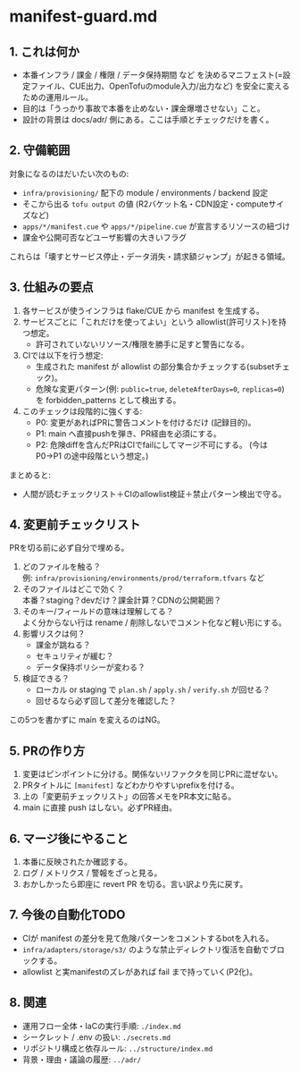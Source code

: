 # manifest-guard.md

## 1. これは何か
- 本番インフラ / 課金 / 権限 / データ保持期間 など
  を決めるマニフェスト(=設定ファイル、CUE出力、OpenTofuのmodule入力/出力など)
  を安全に変えるための運用ルール。
- 目的は「うっかり事故で本番を止めない・課金爆増させない」こと。
- 設計の背景は docs/adr/ 側にある。ここは手順とチェックだけを書く。

## 2. 守備範囲
対象になるのはだいたい次のもの:
- `infra/provisioning/` 配下の module / environments / backend 設定
- そこから出る `tofu output` の値 (R2バケット名・CDN設定・computeサイズなど)
- `apps/*/manifest.cue` や `apps/*/pipeline.cue` が宣言するリソースの紐づけ
- 課金や公開可否などユーザ影響の大きいフラグ

これらは「壊すとサービス停止・データ消失・請求額ジャンプ」が起きる領域。

## 3. 仕組みの要点
1. 各サービスが使うインフラは flake/CUE から manifest を生成する。
2. サービスごとに「これだけを使ってよい」という allowlist(許可リスト)を持つ想定。
   - 許可されていないリソース/権限を勝手に足すと警告になる。
3. CIでは以下を行う想定:
   - 生成された manifest が allowlist の部分集合かチェックする(subsetチェック)。
   - 危険な変更パターン(例: `public=true`, `deleteAfterDays=0`, `replicas=0`)を
     forbidden_patterns として検出する。
4. このチェックは段階的に強くする:
   - P0: 変更があればPRに警告コメントを付けるだけ (記録目的)。
   - P1: main へ直接pushを弾き、PR経由を必須にする。
   - P2: 危険diffを含んだPRはCIでfailにしてマージ不可にする。
   (今は P0→P1 の途中段階という想定。)

まとめると:
- 人間が読むチェックリスト＋CIのallowlist検証＋禁止パターン検出で守る。

## 4. 変更前チェックリスト
PRを切る前に必ず自分で埋める。

1. どのファイルを触る？  
   例: `infra/provisioning/environments/prod/terraform.tfvars` など
2. そのファイルはどこで効く？  
   本番？staging？devだけ？課金計算？CDNの公開範囲？
3. そのキー/フィールドの意味は理解してる？  
   よく分からない行は rename / 削除しないでコメント化など軽い形にする。
4. 影響リスクは何？  
   - 課金が跳ねる？
   - セキュリティが緩む？
   - データ保持ポリシーが変わる？
5. 検証できる？  
   - ローカル or staging で `plan.sh` / `apply.sh` / `verify.sh` が回せる？
   - 回せるなら必ず回して差分を確認した？

この5つを書かずに main を変えるのはNG。

## 5. PRの作り方
1. 変更はピンポイントに分ける。関係ないリファクタを同じPRに混ぜない。
2. PRタイトルに `[manifest]` などわかりやすいprefixを付ける。
3. 上の「変更前チェックリスト」の回答メモをPR本文に貼る。
4. main に直接 push はしない。必ずPR経由。

## 6. マージ後にやること
1. 本番に反映されたか確認する。
2. ログ / メトリクス / 警報をざっと見る。
3. おかしかったら即座に revert PR を切る。言い訳より先に戻す。

## 7. 今後の自動化TODO
- CIが manifest の差分を見て危険パターンをコメントするbotを入れる。
- `infra/adapters/storage/s3/` のような禁止ディレクトリ復活を自動でブロックする。
- allowlist と実manifestのズレがあれば fail まで持っていく(P2化)。

## 8. 関連
- 運用フロー全体・IaCの実行手順: `./index.md`
- シークレット / .env の扱い: `./secrets.md`
- リポジトリ構成と依存ルール: `../structure/index.md`
- 背景・理由・議論の履歴: `../adr/`
